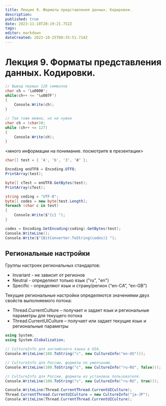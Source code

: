 ```yaml
---
title: Лекция 9. Форматы представления данных. Кодировки.
description: 
published: true
date: 2023-11-18T20:19:21.752Z
tags: 
editor: markdown
dateCreated: 2023-10-25T09:35:51.714Z
---
```


# Лекция 9. Форматы представления данных. Кодировки.

```cs
// Вывод первых 128 символов
char ch = '\u0000';
while(ch++ <= '\u007F')
{
	Console.Write(ch);
}

// Так тоже можно, но не нужно
char ch = (char)0;
while (ch++ <= 127)
{
	Console.Write(ch);
}
```

<много информации на понимание. посмотрите в презентации>

```cs
char[] test = { 'A', 'b', '3', 'ё' };

Encoding enUTF8 = Encoding.UTF8;
PrintArray(test);

byte[] cTest = enUTF8.GetBytes(test);
PrintArray(cTest);
```

```cs
string coding = "UTF-8";
byte[] codes = new byte[test.Length];
foreach (char c in test)
{
	Console.Write($"{c} ");
}

codes = Encoding.GetEncoding(coding).GetBytes(test);
Console.WriteLine();
Console.Write($"{BitConverter.ToString(codes)} ");
```

## Региональные настройки

Группы настроек региональных стандартов:
* Invariant - не зависит от регионов
* Neutral - определяют только язык ("ru", "en")
* Specific - определяют язык и страну/регион (“en-CA”, “en-GB”)

Текущие региональные настройки определяются значениями двух свойств выполняемого потока:
* Thread.CurrentCulture – получает и задает язык и региональные параметры для текущего потока 
* Thread.CurrentUICulture – получает или задает текущие язык и региональные параметры

```cs
using System;
using System.Globalization;

// CultureInfo для английского языка в USA.
Console.WriteLine(100.ToString("c", new CultureInfo("en-US")));

// CultureInfo для России, форматы по умолчанию.
Console.WriteLine(100.ToString("c", new CultureInfo("ru-RU", false)));

// CultureInfo для России, форматы из установок пользователя.
Console.WriteLine(100.ToString("c", new CultureInfo("ru-RU", true)));
```

```cs
Console.WriteLine(Thread.CurrentThread.CurrentUICulture);
Thread.CurrentThread.CurrentUICulture = new CultureInfo("ja-JP");
Console.WriteLine(Thread.CurrentThread.CurrentUICulture);
```

